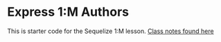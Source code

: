 # Express 1:M Authors

This is starter code for the Sequelize 1:M lesson. [Class notes found here](https://gawdiseattle.gitbook.io/wdi/05-node-express/express-sequelize/express-1-to-many)
